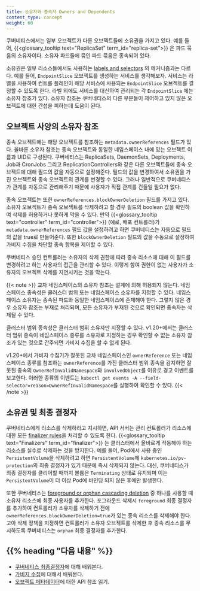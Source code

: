 ```yaml
---
title: 소유자와 종속자 Owners and Dependents
content_type: concept
weight: 60
---
```


<!-- overview -->

쿠버네티스에서는 일부 오브젝트가 다른 오브젝트들에 소유권을 가지고 있다. 예를 들어,
{{<glossary_tooltip text="ReplicaSet" term_id="replica-set">}} 은 파드 묶음의 소유자이다. 소유자 파드들에 묶인 파드 묶음은 
종속되어 있다.

소유권은 일부 리소스들에서도 사용하는 [labels and selectors](/ko/docs/concepts/overview/working-with-objects/labels/)
의 메커니즘과는 다르다. 예를 들어, `EndpointSlice` 오브젝트를 생성하는 서비스를 생각해보자. 
서비스는 라벨을 사용하여 컨트롤 플레인이 해당 서비스에 사용되는 `EndpointSlice` 오브젝트를 
결정할 수 있도록 한다. 라벨 외에도 서비스를 대신하여 관리되는 각 `EndpointSlice` 에는 
소유자 참조가 있다. 소유자 참조는 쿠버네티스의 다른 부분들이 제어하고 있지 않은 오브젝트에 
대한 간섭을 피하는데 도움이 된다.

## 오브젝트 사양의 소유자 참조

종속 오브젝트에는 해당 오브젝트를 참조하는 `metadata.ownerReferences` 필드가 있다. 
올바른 소유자 참조는 종속 오브젝트와 동일한 네임스페이스 내에 있는 오브젝트 이름과 UID로 
구성된다. 쿠버네티스는 ReplicaSets, DaemonSets, Deployments, Job과 CronJobs 그리고 
ReplicationControllers와 같은 다른 오브젝트들에 종속 오브젝트에 대해 필드의 값을 
자동으로 설정해준다. 필드의 값을 변경하여서 소유권을 가진 오브젝트와 종속 오브젝트의 
관계를 변경할 수 있다. 그러나 일반적으로 쿠버네티스가 관계를 자동으로 관리해주기 때문에 
사용자가 직접 관계를 건들일 필요가 없다.

종속 오브젝트는 또한 `ownerReferences.blockOwnerDeletion` 필드를 가지고 있다. 소유자 
오브젝트가 종속 오브젝트를 삭제하려고 할 경우 필드의 boolean 값을 확인하여 삭제를 
허용하거나 못하게 막을 수 있다. 만약 {{<glossary_tooltip text="controller" term_id="controller">}} 
(예로, 배포 컨트롤러)가 `metadata.ownerReferences` 필드 값을 설정하려고 하면 쿠버네티스는 
자동으로 필드의 값을 true로 만들어준다. 또한 `blockOwnerDeletion` 필드의 값을 수동으로 
설정하여 가비지 수집을 차단할 종속 항목을 제어할 수 있다.

쿠버네티스 승인 컨트롤러는 소유자의 삭제 권한에 따라 종속 리소스에 대해 이 필드를 변경하려고 
하는 사용자의 접근을 관리할 수 있다. 이렇게 함여 권한이 없는 사용자가 소유자의 오브젝트 
삭제를 지연시키는 것을 막는다.

{{< note >}}
교차 네임스페이스의 소유자 참조는 설계에 의해 허용되지 않는다. 네임스페이스 종속성은 클러스터 
범위 또는 네임스페이스 소유자를 지정할 수 있다. 네임스페이스 소유자는 종속된 파드와 동일한 
네임스페이스에 존재해야 한다. 그렇지 않은 경우 소유자 참조는 부재로 처리되며, 모든 소유자가 
부재된 것으로 확인되면 종속자는 삭제될 수 있다.

클러스터 범위 종속성은 클러스터 범위 소유자만 지정할 수 있다. v1.20+에서는 클러스터 범위 종속이 
네임스페이스 종류를 소유자로 지정하는 경우 확인할 수 없는 소유자 참조가 있는 것으로 간주되면 
가비지 수집을 할 수 없게 된다.

v1.20+에서 가비지 수집기가 잘못된 교차 네임스페이스인 `ownerReference` 또는 네임스페이스 종류를 
참조하는 `ownerReference`를 가진 클러스터 범위 종속을 감지하면 잘못된 종속의 `OwnerRefInvalidNamespace`와 
`involvedObject`를 이유로 경고 이벤트를 보고한다. 이러한 종류의 이벤트는 
`kubectl get events -A --field-selector=reason=OwnerRefInvalidNamespace`를 실행하여 확인할 수 있다.
{{< /note >}}

## 소유권 및 최종 결정자

쿠버네티스에게 리소스를 삭제하라고 지시하면, API 서버는 관리 컨트롤러가 리소스에 대한 모든 
[finalizer rules](/docs/concepts/overview/working-with-objects/finalizers/)을 처리할 수 있도록 
한다. {{<glossary_tooltip text="Finalizers" term_id="finalizer">}} 는 클러스터에서 올바르게 
작동해야 하는 리소스를 실수로 삭제하는 것을 방지한다. 예를 들어, Pod에서 사용 중인 `PersistentVolume`을 
삭제하려고 하면 `PersistentVolume`에 `kubernetes.io/pv-protection`의 최종 결정자가 있기 때문에 
즉시 삭제되지 않는다. 대신, 쿠버네티스가 최종 결정자를 클리어할 때까지 볼륨은 `Terminating` 상태로 유지되며 
이는 `PersistentVolume`이 더 이상 Pod에 바인딩 되지 않은 후에만 발생한다.

또한 쿠버네티스는 [foreground or orphan cascading deletion](/ko/docs/concepts/architecture/garbage-collection) 
중 하나를 사용할 때 소유자 리소스에 최종 사용자를 추가한다. 포그라운드 삭제시 `foreground` 최종 
결정자를 추가하여 컨트롤러가 소유자를 삭제하기 전에 `ownerReferences.blockOwnerDeletion=true`가 
있는 종속 리소스를 삭제해야 한다. 고아 삭제 정책을 지정하면 컨트롤러가 소유자 오브젝트를 삭제한 후 
종속 리소스를 무시하도록 쿠버네티스는 `orphan` 최종 결정자를 추가한다.

## {{% heading "다음 내용" %}}

* [쿠버네티스 최종결정자](/docs/concepts/overview/working-with-objects/finalizers/)에 대해 배워본다.
* [가비지 수집](/ko/docs/concepts/architecture/garbage-collection)에 대해서 배워본다.
* [오브젝트 메타데이터](/docs/reference/kubernetes-api/common-definitions/object-meta/#System)에 대한 API 참조 읽기.